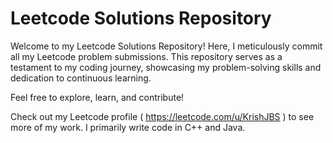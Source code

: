 # Leetcode Solutions Repository

Welcome to my Leetcode Solutions Repository! Here, I meticulously commit all my Leetcode problem submissions. This repository serves as a testament to my coding journey, showcasing my problem-solving skills and dedication to continuous learning.

Feel free to explore, learn, and contribute!

Check out my Leetcode profile ( https://leetcode.com/u/KrishJBS ) to see more of my work. I primarily write code in C++ and Java.
